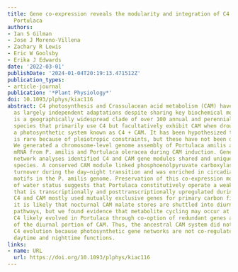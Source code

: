```yaml
---
title: Gene co-expression reveals the modularity and integration of C4 and CAM in
  Portulaca
authors:
- Ian S Gilman
- Jose J Moreno-Villena
- Zachary R Lewis
- Eric W Goolsby
- Erika J Edwards
date: '2022-03-01'
publishDate: '2024-01-04T20:19:13.471512Z'
publication_types:
- article-journal
publication: '*Plant Physiology*'
doi: 10.1093/plphys/kiac116
abstract: C4 photosynthesis and Crassulacean acid metabolism (CAM) have been considered
  as largely independent adaptations despite sharing key biochemical modules. Portulaca
  is a geographically widespread clade of over 100 annual and perennial angiosperm
  species that primarily use C4 but facultatively exhibit CAM when drought stressed,
  a photosynthetic system known as C4 + CAM. It has been hypothesized that C4 + CAM
  is rare because of pleiotropic constraints, but these have not been deeply explored.
  We generated a chromosome-level genome assembly of Portulaca amilis and sampled
  mRNA from P. amilis and Portulaca oleracea during CAM induction. Gene co-expression
  network analyses identified C4 and CAM gene modules shared and unique to both Portulaca
  species. A conserved CAM module linked phosphoenolpyruvate carboxylase to starch
  turnover during the day–night transition and was enriched in circadian clock regulatory
  motifs in the P. amilis genome. Preservation of this co-expression module regardless
  of water status suggests that Portulaca constitutively operate a weak CAM cycle
  that is transcriptionally and posttranscriptionally upregulated during drought.
  C4 and CAM mostly used mutually exclusive genes for primary carbon fixation, and
  it is likely that nocturnal CAM malate stores are shuttled into diurnal C4 decarboxylation
  pathways, but we found evidence that metabolite cycling may occur at low levels.
  C4 likely evolved in Portulaca through co-option of redundant genes and integration
  of the diurnal portion of CAM. Thus, the ancestral CAM system did not strongly constrain
  C4 evolution because photosynthetic gene networks are not co-regulated for both
  daytime and nighttime functions.
links:
- name: URL
  url: https://doi.org/10.1093/plphys/kiac116
---
```

